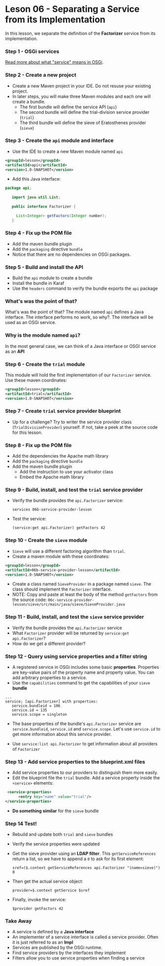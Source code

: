 # Leson 06 - Separating a Service from its Implementation
In this lesson, we separate the definition of the **Factorizer** service from its implementation.

### Step 1 - OSGi services
[Read more about what "service" means in OSGi](service-and-interface.md).

### Step 2 - Create a new project
* Create a new Maven project in your IDE. Do not resuse your existing project.
* In later steps, you will make three Maven modules and each one will create a bundle.
  * The first bundle will define the service API (`api`)
  * The second bundle will define the trial-division service provider (`trial`)
  * The third bundle will define the  sieve of Eratosthenes provider (`sieve`)

### Step 3 - Create the `api` module and interface
 * Use the IDE to create a new Maven module named `api`
 
 ```xml
<groupId>lesson</groupId>
<artifactId>api</artifactId>
<version>1.0-SNAPSHOT</version>
```
 
* Add this Java interface:
 
 ```java
 package api;
    
    import java.util.List;
    
    public interface Factorizer {
    
      List<Integer> getFactors(Integer number);
    }
 ```
 
 ### Step 4 - Fix up the POM file
 * Add the maven bundle plugin
 * Add the `packaging` directive `bundle`
 * Notice that there are no dependencies on OSGi packages.
 
 ### Step 5 - Build and install the API
 * Build the `api` module to create a bundle
 * Install the bundle in Karaf
 * Use the `headers` command to verify the bundle exports the `api` package
 
 
 ### What's was the point of that?
 What's was the point of that? The module named `api` defines a Java interface. The interface 
 performs no work, so why?.  The interface will be used as an OSGi service. 
 
 ### Why is the module named `api`?
 In the  most general case, we can think of a Java interface or OSGI service as an **API**
 
 
 ### Step 6 - Create the `trial` module
 This module will hold the first implementation of our `Factorizer` service. Use these maven
 coordinates:
 
 ```xml
<groupId>lesson</groupId>
<artifactId>trial</artifactId>
<version>1.0-SNAPSHOT</version>
```

### Step 7 - Create `trial` service provider blueprint
 * Up for a challenge? Try to writer the service provider class (`TrialDivisionProvider`) 
 yourself. If not, take a peek at the source code for this lesson.

### Step 8 - Fix up the POM file
 * Add the dependencies the Apache math library
 * Add the `packaging` directive `bundle` 
 * Add the maven bundle plugin
   * Add the instruction to use your activator class
   * Embed the Apache math library
      
### Step 9 - Build, install, and test the `trial` service provider
- Verify the bundle provides the `api.Factorizer` service:

      services 06b-service-provider-lesson

- Test the service:

      (service:get api.Factorizer) getFactors 42

### Step 10 - Create the `sieve` module
* `Sieve` will use a different factoring algorithm than `trial`.
* Create a maven module with these coordinates:

```xml
<groupId>lesson</groupId>
<artifactId>06b-service-provider-lesson</artifactId>
<version>1.0-SNAPSHOT</version>
```
* Create a class named `SieveProvider` in a package named `sieve`. The class should implement the 
`Factorizer` interface.
* NOTE: Copy and paste at least the body of the method `getFactors` from the source code:
`06c-service-provider-lesson/sieve/src/main/java/sieve/SieveProvider.java`

### Step 11 - Build, install, and test the `sieve` service provider
- Verify the bundle provides the `api.Factorizer` service
- What `Factorizer` provider will be returned by `service:get api.Factorizer`?
- How do we get a different provider?

### Step 12 - Query using service properties and a filter string
- A registered service in OSGi includes some basic **properties**. Properties are key-value
pairs of the property name and property value. You can add arbitrary properties to a service.
- Use the `capabilities` command to get the capabilities of your `sieve` **bundle**

```text
...
service; [api.Factorizer] with properties:
   service.bundleid = 106
   service.id = 135
   service.scope = singleton
```
- The base properties of the bundle's `api.Factorizer` service are `service.bundleid`, 
`service.id` and `service.scope`. Let's use `service.id` to get more information about this 
service provider.

- Use `service:list api.Factorizer` to get  information about all providers of `Factorizer`

### Step 13 - Add service properties to the blueprint.xml files
- Add service properties to our providers to distinguish them more easily.
- Edit the blueprint file the `trial` bundle. Add a service property inside
the `<service>` elements:

```xml
 <service-properties>
      <entry key="name" value="trial"/>
</service-properties>
```

- **Do something similar** for the `sieve` bundle

### Step 14 Test!
- Rebuild and update both `trial` and `sieve` bundles
- Verify the service properties were updated
- Get the sieve provider using an **LDAP filter**. This `getServiceReferences` return a list,
so we have to append a `0` to ask for its first element:

      sref=($.context getServiceReferences api.Factorizer "(name=sieve)") 0

- Then get the actual service object:

      provider=$.context getService $sref
   
- Finally, invoke the service:

      $provider getFactors 42
 
### Take Away
- A service is defined by a **Java interface**
- An implementer of a service interface is called a service provider.
Often it is just referred to as an **Impl**
- Services are published by the OSGi runtime. 
- Find service providers by the interfaces they implement
- Filters allow you to use service properties when finding a service